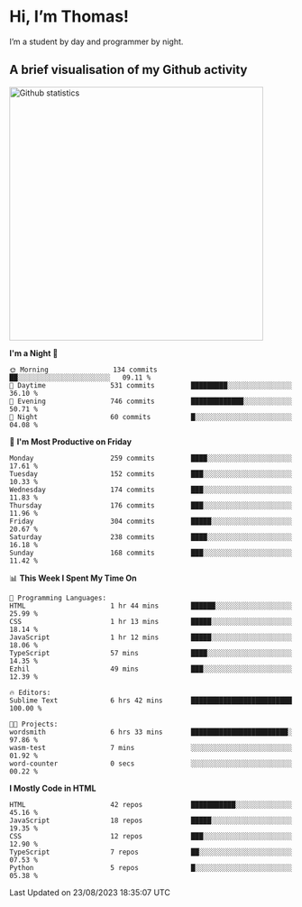 # Hi, I’m Thomas!
I’m a student by day and programmer by night.

## A brief visualisation of my Github activity

<img title="My Github statistics" alt="Github statistics" width="450px" src="https://github-readme-stats.vercel.app/api?username=thomasrettig&show_icons=true&include_all_commits=true&count_private=true&&hide=issues&theme=tokyonight&border_radius=6px"/>

<!--START_SECTION:waka-->
**I'm a Night 🦉** 

```text
🌞 Morning                134 commits         ██░░░░░░░░░░░░░░░░░░░░░░░   09.11 % 
🌆 Daytime                531 commits         █████████░░░░░░░░░░░░░░░░   36.10 % 
🌃 Evening                746 commits         █████████████░░░░░░░░░░░░   50.71 % 
🌙 Night                  60 commits          █░░░░░░░░░░░░░░░░░░░░░░░░   04.08 % 
```
📅 **I'm Most Productive on Friday** 

```text
Monday                   259 commits         ████░░░░░░░░░░░░░░░░░░░░░   17.61 % 
Tuesday                  152 commits         ███░░░░░░░░░░░░░░░░░░░░░░   10.33 % 
Wednesday                174 commits         ███░░░░░░░░░░░░░░░░░░░░░░   11.83 % 
Thursday                 176 commits         ███░░░░░░░░░░░░░░░░░░░░░░   11.96 % 
Friday                   304 commits         █████░░░░░░░░░░░░░░░░░░░░   20.67 % 
Saturday                 238 commits         ████░░░░░░░░░░░░░░░░░░░░░   16.18 % 
Sunday                   168 commits         ███░░░░░░░░░░░░░░░░░░░░░░   11.42 % 
```


📊 **This Week I Spent My Time On** 

```text
💬 Programming Languages: 
HTML                     1 hr 44 mins        ██████░░░░░░░░░░░░░░░░░░░   25.99 % 
CSS                      1 hr 13 mins        █████░░░░░░░░░░░░░░░░░░░░   18.14 % 
JavaScript               1 hr 12 mins        █████░░░░░░░░░░░░░░░░░░░░   18.06 % 
TypeScript               57 mins             ████░░░░░░░░░░░░░░░░░░░░░   14.35 % 
Ezhil                    49 mins             ███░░░░░░░░░░░░░░░░░░░░░░   12.39 % 

🔥 Editors: 
Sublime Text             6 hrs 42 mins       █████████████████████████   100.00 % 

🐱‍💻 Projects: 
wordsmith                6 hrs 33 mins       ████████████████████████░   97.86 % 
wasm-test                7 mins              ░░░░░░░░░░░░░░░░░░░░░░░░░   01.92 % 
word-counter             0 secs              ░░░░░░░░░░░░░░░░░░░░░░░░░   00.22 % 
```

**I Mostly Code in HTML** 

```text
HTML                     42 repos            ███████████░░░░░░░░░░░░░░   45.16 % 
JavaScript               18 repos            █████░░░░░░░░░░░░░░░░░░░░   19.35 % 
CSS                      12 repos            ███░░░░░░░░░░░░░░░░░░░░░░   12.90 % 
TypeScript               7 repos             ██░░░░░░░░░░░░░░░░░░░░░░░   07.53 % 
Python                   5 repos             █░░░░░░░░░░░░░░░░░░░░░░░░   05.38 % 
```




 Last Updated on 23/08/2023 18:35:07 UTC
<!--END_SECTION:waka-->
